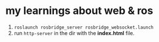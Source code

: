 # my learnings about web & ros

1. `roslaunch rosbridge_server rosbridge_websocket.launch`
2. run `http-server` in the dir with the **index.html** file.
